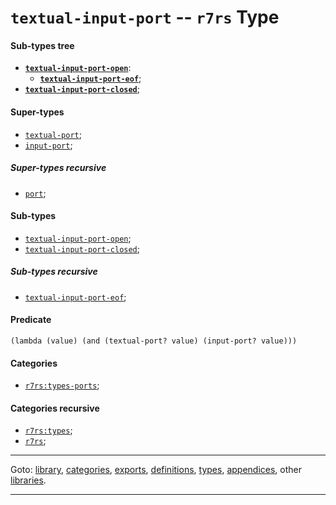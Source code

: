 

<a id='type__r7rs__textual-input-port'></a>

# `textual-input-port` -- `r7rs` Type


<a id='type__r7rs__textual-input-port__sub-types-tree'></a>

#### Sub-types tree

* **[`textual-input-port-open`](../../r7rs/types/textual-input-port-open.md#type__r7rs__textual-input-port-open)**:
  * **[`textual-input-port-eof`](../../r7rs/types/textual-input-port-eof.md#type__r7rs__textual-input-port-eof)**;
* **[`textual-input-port-closed`](../../r7rs/types/textual-input-port-closed.md#type__r7rs__textual-input-port-closed)**;


<a id='type__r7rs__textual-input-port__super-types'></a>

#### Super-types

 * [`textual-port`](../../r7rs/types/textual-port.md#type__r7rs__textual-port);
 * [`input-port`](../../r7rs/types/input-port.md#type__r7rs__input-port);


<a id='type__r7rs__textual-input-port__super-types-recursive'></a>

##### Super-types recursive

 * [`port`](../../r7rs/types/port.md#type__r7rs__port);


<a id='type__r7rs__textual-input-port__sub-types'></a>

#### Sub-types

 * [`textual-input-port-open`](../../r7rs/types/textual-input-port-open.md#type__r7rs__textual-input-port-open);
 * [`textual-input-port-closed`](../../r7rs/types/textual-input-port-closed.md#type__r7rs__textual-input-port-closed);


<a id='type__r7rs__textual-input-port__sub-types-recursive'></a>

##### Sub-types recursive

 * [`textual-input-port-eof`](../../r7rs/types/textual-input-port-eof.md#type__r7rs__textual-input-port-eof);


<a id='type__r7rs__textual-input-port__predicate'></a>

#### Predicate

````
(lambda (value) (and (textual-port? value) (input-port? value)))
````


<a id='type__r7rs__textual-input-port__categories'></a>

#### Categories

 * [`r7rs:types-ports`](../../r7rs/categories/r7rs_3a_types-ports.md#category__r7rs__r7rs_3a_types-ports);


<a id='type__r7rs__textual-input-port__categories-recursive'></a>

#### Categories recursive

 * [`r7rs:types`](../../r7rs/categories/r7rs_3a_types.md#category__r7rs__r7rs_3a_types);
 * [`r7rs`](../../r7rs/categories/r7rs.md#category__r7rs__r7rs);

----

Goto: [library](../../r7rs/_index.md#library__r7rs), [categories](../../r7rs/categories/_index.md#toc__r7rs__categories), [exports](../../r7rs/exports/_index.md#toc__r7rs__exports), [definitions](../../r7rs/definitions/_index.md#toc__r7rs__definitions), [types](../../r7rs/types/_index.md#toc__r7rs__types), [appendices](../../r7rs/appendices/_index.md#toc__r7rs__appendices), other [libraries](../../_libraries.md#toc__libraries).

----

